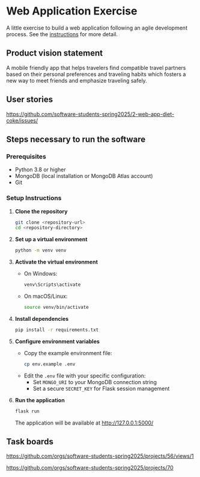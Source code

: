 # Web Application Exercise

A little exercise to build a web application following an agile development process. See the [instructions](instructions.md) for more detail.

## Product vision statement

A mobile friendly app that helps travelers find compatible travel partners based on their personal preferences and traveling habits which fosters a new way to meet friends and emphasize traveling safely.

## User stories 

https://github.com/software-students-spring2025/2-web-app-diet-coke/issues/


## Steps necessary to run the software

### Prerequisites
- Python 3.8 or higher
- MongoDB (local installation or MongoDB Atlas account)
- Git

### Setup Instructions

1. **Clone the repository**
   ```bash
   git clone <repository-url>
   cd <repository-directory>
   ```

2. **Set up a virtual environment**
   ```bash
   python -m venv venv
   ```

3. **Activate the virtual environment**
   - On Windows:
     ```bash
     venv\Scripts\activate
     ```
   - On macOS/Linux:
     ```bash
     source venv/bin/activate
     ```

4. **Install dependencies**
   ```bash
   pip install -r requirements.txt
   ```

5. **Configure environment variables**
   - Copy the example environment file:
     ```bash
     cp env.example .env
     ```
   - Edit the `.env` file with your specific configuration:
     - Set `MONGO_URI` to your MongoDB connection string
     - Set a secure `SECRET_KEY` for Flask session management

6. **Run the application**
   ```bash
   flask run
   ```
   The application will be available at http://127.0.0.1:5000/

## Task boards

https://github.com/orgs/software-students-spring2025/projects/56/views/1

https://github.com/orgs/software-students-spring2025/projects/70
